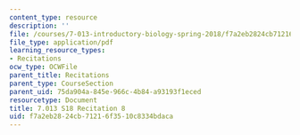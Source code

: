 ```yaml
---
content_type: resource
description: ''
file: /courses/7-013-introductory-biology-spring-2018/f7a2eb2824cb71216f3510c8334bdaca_MIT7_013s18R8Q.pdf
file_type: application/pdf
learning_resource_types:
- Recitations
ocw_type: OCWFile
parent_title: Recitations
parent_type: CourseSection
parent_uid: 75da904a-845e-966c-4b84-a93193f1eced
resourcetype: Document
title: 7.013 S18 Recitation 8
uid: f7a2eb28-24cb-7121-6f35-10c8334bdaca
---
```

